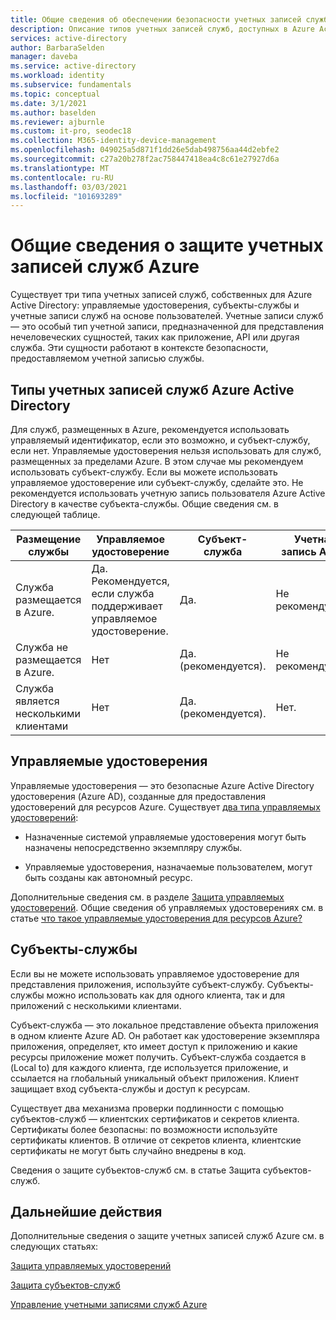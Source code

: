 ```yaml
---
title: Общие сведения об обеспечении безопасности учетных записей служб Azure Active Directory
description: Описание типов учетных записей служб, доступных в Azure Active Directory.
services: active-directory
author: BarbaraSelden
manager: daveba
ms.service: active-directory
ms.workload: identity
ms.subservice: fundamentals
ms.topic: conceptual
ms.date: 3/1/2021
ms.author: baselden
ms.reviewer: ajburnle
ms.custom: it-pro, seodec18
ms.collection: M365-identity-device-management
ms.openlocfilehash: 049025a5d871f1dd26e5dab498756aa44d2ebfe2
ms.sourcegitcommit: c27a20b278f2ac758447418ea4c8c61e27927d6a
ms.translationtype: MT
ms.contentlocale: ru-RU
ms.lasthandoff: 03/03/2021
ms.locfileid: "101693289"
---
```

# <a name="introduction-to-securing-azure-service-accounts"></a>Общие сведения о защите учетных записей служб Azure

Существует три типа учетных записей служб, собственных для Azure Active Directory: управляемые удостоверения, субъекты-службы и учетные записи служб на основе пользователей. Учетные записи служб — это особый тип учетной записи, предназначенной для представления нечеловеческих сущностей, таких как приложение, API или другая служба. Эти сущности работают в контексте безопасности, предоставляемом учетной записью службы. 

## <a name="types-of-azure-active-directory-service-accounts"></a>Типы учетных записей служб Azure Active Directory

Для служб, размещенных в Azure, рекомендуется использовать управляемый идентификатор, если это возможно, и субъект-службу, если нет. Управляемые удостоверения нельзя использовать для служб, размещенных за пределами Azure. В этом случае мы рекомендуем использовать субъект-службу. Если вы можете использовать управляемое удостоверение или субъект-службу, сделайте это. Не рекомендуется использовать учетную запись пользователя Azure Active Directory в качестве субъекта-службы. Общие сведения см. в следующей таблице.
 

| Размещение службы| Управляемое удостоверение| Субъект-служба| Учетная запись Azure |
| - | - | - | - |
|Служба размещается в Azure.| Да. <br>Рекомендуется, если служба <br>поддерживает управляемое удостоверение.| Да.| Не рекомендуется. |
| Служба не размещается в Azure.| Нет| Да. (рекомендуется).| Не рекомендуется. |
| Служба является несколькими клиентами| Нет| Да. (рекомендуется).| Нет. |


## <a name="managed-identities"></a>Управляемые удостоверения

Управляемые удостоверения — это безопасные Azure Active Directory удостоверения (Azure AD), созданные для предоставления удостоверений для ресурсов Azure. Существует [два типа управляемых удостоверений](https://docs.microsoft.com/azure/active-directory/managed-identities-azure-resources/overview#managed-identity-types): 
 
* Назначенные системой управляемые удостоверения могут быть назначены непосредственно экземпляру службы. 

* Управляемые удостоверения, назначаемые пользователем, могут быть созданы как автономный ресурс. 

Дополнительные сведения см. в разделе [Защита управляемых удостоверений](service-accounts-managed-identities.md). Общие сведения об управляемых удостоверениях см. в статье [что такое управляемые удостоверения для ресурсов Azure?](https://docs.microsoft.com/azure/active-directory/managed-identities-azure-resources/overview)

## <a name="service-principals"></a>Субъекты-службы

Если вы не можете использовать управляемое удостоверение для представления приложения, используйте субъект-службу. Субъекты-службы можно использовать как для одного клиента, так и для приложений с несколькими клиентами. 

Субъект-служба — это локальное представление объекта приложения в одном клиенте Azure AD. Он работает как удостоверение экземпляра приложения, определяет, кто имеет доступ к приложению и какие ресурсы приложение может получить. Субъект-служба создается в (Local to) для каждого клиента, где используется приложение, и ссылается на глобальный уникальный объект приложения. Клиент защищает вход субъекта-службы и доступ к ресурсам.

Существует два механизма проверки подлинности с помощью субъектов-служб — клиентских сертификатов и секретов клиента. Сертификаты более безопасны: по возможности используйте сертификаты клиентов. В отличие от секретов клиента, клиентские сертификаты не могут быть случайно внедрены в код.

Сведения о защите субъектов-служб см. в статье Защита субъектов-служб.

 
## <a name="next-steps"></a>Дальнейшие действия


Дополнительные сведения о защите учетных записей служб Azure см. в следующих статьях:

[Защита управляемых удостоверений](service-accounts-managed-identities.md)

[Защита субъектов-служб](service-accounts-principal.md)

[Управление учетными записями служб Azure](service-accounts-governing-azure.md)



